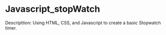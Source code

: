 # Javascript_stopWatch
Descripttion: Using HTML, CSS, and Javascript to create a basic Stopwatch timer. 
